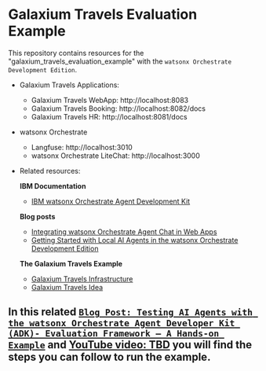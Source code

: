 # Galaxium Travels Evaluation Example

This repository contains resources for the "galaxium_travels_evaluation_example" with the `watsonx Orchestrate Development Edition`.

* Galaxium Travels Applications:
    * Galaxium Travels WebApp: http://localhost:8083
    * Galaxium Travels Booking: http://localhost:8082/docs
    * Galaxium Travels HR: http://localhost:8081/docs

* watsonx Orchestrate 
    * Langfuse: http://localhost:3010
    * watsonx Orchestrate LiteChat: http://localhost:3000

* Related resources:

    **IBM Documentation**
    * [IBM watsonx Orchestrate Agent Development Kit](https://developer.watson-orchestrate.ibm.com/)

    **Blog posts**
    * [Integrating watsonx Orchestrate Agent Chat in Web Apps](https://suedbroecker.net/2025/08/08/integrating-watsonx-orchestrate-agent-chat-in-web-apps/)
    * [Getting Started with Local AI Agents in the watsonx Orchestrate Development Edition](https://suedbroecker.net/2025/06/25/getting-started-with-local-ai-agents-in-the-watsonx-orchestrate-developer-edition/)
    
    **The Galaxium Travels Example**   
    * [Galaxium Travels Infrastructure](https://github.com/thomassuedbroecker/galaxium-travels-infrastructure)
    * [Galaxium Travels Idea](https://github.com/Max-Jesch/galaxium-travels)

## In this related [`Blog Post: Testing AI Agents with the watsonx Orchestrate Agent Developer Kit (ADK)- Evaluation Framework – A Hands-on Example`](https://suedbroecker.net/2025/09/21/testing-ai-agents-with-the-watsonx-orchestrate-agent-developer-kit-adk-evaluation-framework-a-hands-on-example/) and [YouTube video: TBD](XXXX) you will find the steps you can follow to run the example.


